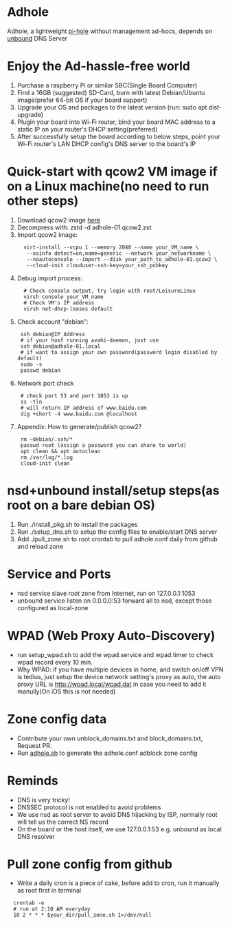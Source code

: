 # Adhole
Adhole, a lightweight [pi-hole](https://github.com/pi-hole/pi-hole) without management ad-hocs, depends on [unbound](https://github.com/NLnetLabs/unbound) DNS Server 

# Enjoy the Ad-hassle-free world
  1. Purchase a raspberry Pi or similar SBC(Single Board Computer)
  2. Find a 16GB (suggested) SD-Card, burn with latest Debian/Ubuntu image(prefer 64-bit OS if your board support) 
  3. Upgrade your OS and packages to the latest version (run: sudo apt dist-upgrade) 
  4. Plugin your board into Wi-Fi router, bind your board MAC address to a static IP on your router's DHCP setting(preferred)
  5. After successfully setup the board according to below steps, point your Wi-Fi router's LAN DHCP config's DNS server to the board's IP

# Quick-start with qcow2 VM image if on a Linux machine(no need to run other steps)
  1. Download qcow2 image
     [here](https://github.com/LeisureLinux/adhole/releases/download/adhole/adhole-1.1.5_amd64.qcow2.zst)
  2. Decompress with: zstd -d adhole-01.qcow2.zst 
  3. Import qcow2 image:
     ```
       virt-install --vcpu 1 --memory 2048 --name your_VM_name \
        --osinfo detect=on,name=generic --network your_networkname \
        --noautoconsole --import --disk your_path_to_adhole-01.qcow2 \
        --cloud-init clouduser-ssh-key=your_ssh_pubkey
     ```
  4. Debug import process:
     ```
       # Check console output, try login with root/LeisureLinux
       virsh console your_VM_name
       # Check VM's IP address
       virsh net-dhcp-leases default
     ```
  5. Check account "debian":
     ```
      ssh debian@IP_Address 
      # if your host running avahi-daemon, just use
      ssh debian@adhole-01.local
      # if want to assign your own password(password login disabled by default)
      sudo -s
      passwd debian
     ```
  6. Network port check
     ```
      # check port 53 and port 1053 is up
      ss -tln 
      # will return IP address of www.baidu.com
      dig +short -4 www.baidu.com @localhost
     ```
  7. Appendix: How to generate/publish qcow2?
     ```
      rm ~debian/.ssh/*
      passwd root (assign a password you can share to world)
      apt clean && apt autoclean
      rm /var/log/*.log
      cloud-init clean
     ```
     
# nsd+unbound install/setup steps(as root on a bare debian OS)
  1. Run ./install_pkg.sh to install the packages
  2. Run ./setup_dns.sh to setup the config files to enable/start DNS server
  3. Add ./pull_zone.sh to root crontab to pull adhole.conf daily from github and reload zone

# Service and Ports
  - nsd service slave root zone from Internet, run on 127.0.0.1:1053
  - unbound service listen on 0.0.0.0:53 forward all to nsd, except those configured as local-zone
 
# WPAD (Web Proxy Auto-Discovery)
  - run setup_wpad.sh to add the wpad.service and wpad.timer to check wpad
    record every 10 min.
  - Why WPAD: if you have multiple devices in home, and switch on/off VPN is
    tedius, just setup the device network setting's proxy as auto, the auto proxy URL is
    http://wpad.local/wpad.dat in case you need to add it manully(On iOS this is not needed)
  
# Zone config data
  - Contribute your own unblock_domains.txt and block_domains.txt, Request PR.
  - Run [adhole.sh](data/adhole.sh) to generate the adhole.conf adblock zone config
  
# Reminds
  - DNS is very tricky!
  - DNSSEC protocol is not enabled to avoid problems
  - We use nsd as root server to avoid DNS hijacking by ISP, normally root will tell us the correct NS record
  - On the board or the host itself, we use 127.0.0.1:53 e.g. unbound as local DNS resolver

# Pull zone config from github
  - Write a daily cron is a piece of cake, before add to cron, run it manually as root first in terminal
  ```
    crontab -e
    # run at 2:10 AM everyday
    10 2 * * * $your_dir/pull_zone.sh 1>/dev/null
  ```
